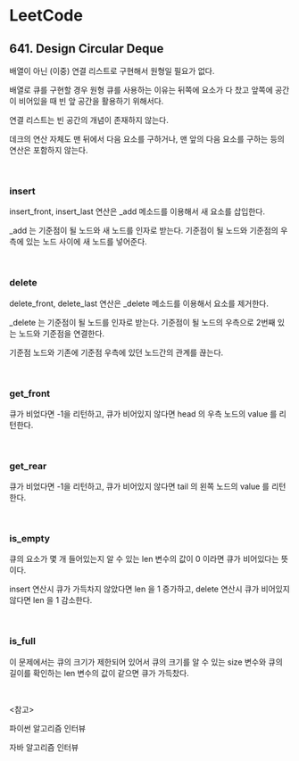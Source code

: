 # LeetCode

## 641. Design Circular Deque

배열이 아닌 (이중) 연결 리스트로 구현해서 원형일 필요가 없다.

배열로 큐를 구현할 경우 원형 큐를 사용하는 이유는 뒤쪽에 요소가 다 찼고 앞쪽에 공간이 비어있을 때 빈 앞 공간을 활용하기 위해서다.

연결 리스트는 빈 공간의 개념이 존재하지 않는다.

데크의 연산 자체도 맨 뒤에서 다음 요소를 구하거나, 맨 앞의 다음 요소를 구하는 등의 연산은 포함하지 않는다.

<br>

### insert

insert_front, insert_last 연산은 _add 메소드를 이용해서 새 요소를 삽입한다. 

_add 는 기준점이 될 노드와 새 노드를 인자로 받는다. 기준점이 될 노드와 기준점의 우측에 있는 노드 사이에 새 노드를 넣어준다.

<br>

### delete

delete_front, delete_last 연산은 _delete 메소드를 이용해서 요소를 제거한다.

_delete 는 기준점이 될 노드를 인자로 받는다. 기준점이 될 노드의 우측으로 2번째 있는 노드와 기준점을 연결한다.

기준점 노드와 기존에 기준점 우측에 있던 노드간의 관계를 끊는다.

<br>

### get_front

큐가 비었다면 -1을 리턴하고, 큐가 비어있지 않다면 head 의 우측 노드의 value 를 리턴한다.

<br>

### get_rear

큐가 비었다면 -1을 리턴하고, 큐가 비어있지 않다면 tail 의 왼쪽 노드의 value 를 리턴한다.

<br>

### is_empty

큐의 요소가 몇 개 들어있는지 알 수 있는 len 변수의 값이 0 이라면 큐가 비어있다는 뜻이다.

insert 연산시 큐가 가득차지 않았다면 len 을 1 증가하고, delete 연산시 큐가 비어있지 않다면 len 을 1 감소한다.

<br>

### is_full

이 문제에서는 큐의 크기가 제한되어 있어서 큐의 크기를 알 수 있는 size 변수와 큐의 길이를 확인하는 len 변수의 값이 같으면 큐가 가득찼다.

<br>

<참고>

파이썬 알고리즘 인터뷰

자바 알고리즘 인터뷰

